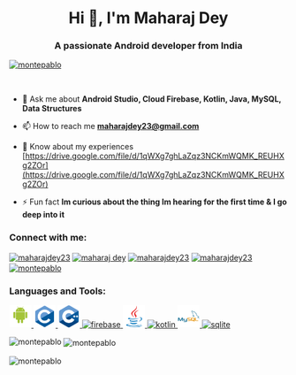 <h1 align="center">Hi 👋, I'm Maharaj Dey</h1>
<h3 align="center">A passionate Android developer from India</h3>

<p align="left"> <a href="https://github.com/ryo-ma/github-profile-trophy"><img src="https://github-profile-trophy.vercel.app/?username=montepablo" alt="montepablo" /></a> </p>

<p align="left"> <a href="https://twitter.com/" target="blank"><img src="https://img.shields.io/twitter/follow/?logo=twitter&style=for-the-badge" alt="" /></a> </p>

- 💬 Ask me about **Android Studio, Cloud Firebase, Kotlin, Java, MySQL, Data Structures**

- 📫 How to reach me **maharajdey23@gmail.com**

- 📄 Know about my experiences [https://drive.google.com/file/d/1qWXg7ghLaZqz3NCKmWQMK_REUHXg2ZOr](https://drive.google.com/file/d/1qWXg7ghLaZqz3NCKmWQMK_REUHXg2ZOr)

- ⚡ Fun fact **Im curious about the thing Im hearing for the first time & I go deep into it**

<h3 align="left">Connect with me:</h3>
<p align="left">
<a href="https://linkedin.com/in/maharajdey23" target="blank"><img align="center" src="https://raw.githubusercontent.com/rahuldkjain/github-profile-readme-generator/master/src/images/icons/Social/linked-in-alt.svg" alt="maharajdey23" height="30" width="40" /></a>
<a href="https://www.youtube.com/@maharajdey23" target="blank"><img align="center" src="https://raw.githubusercontent.com/rahuldkjain/github-profile-readme-generator/master/src/images/icons/Social/youtube.svg" alt="maharaj dey" height="30" width="40" /></a>
<a href="https://www.codechef.com/users/maharajdey23" target="blank"><img align="center" src="https://cdn.jsdelivr.net/npm/simple-icons@3.1.0/icons/codechef.svg" alt="maharajdey23" height="30" width="40" /></a>
<a href="https://www.hackerrank.com/maharajdey23" target="blank"><img align="center" src="https://raw.githubusercontent.com/rahuldkjain/github-profile-readme-generator/master/src/images/icons/Social/hackerrank.svg" alt="maharajdey23" height="30" width="40" /></a>
<a href="https://codeforces.com/profile/montepablo" target="blank"><img align="center" src="https://raw.githubusercontent.com/rahuldkjain/github-profile-readme-generator/master/src/images/icons/Social/codeforces.svg" alt="montepablo" height="30" width="40" /></a>
</p>

<h3 align="left">Languages and Tools:</h3>
<p align="left"> <a href="https://developer.android.com" target="_blank" rel="noreferrer"> <img src="https://raw.githubusercontent.com/devicons/devicon/master/icons/android/android-original-wordmark.svg" alt="android" width="40" height="40"/> </a> <a href="https://www.cprogramming.com/" target="_blank" rel="noreferrer"> <img src="https://raw.githubusercontent.com/devicons/devicon/master/icons/c/c-original.svg" alt="c" width="40" height="40"/> </a> <a href="https://www.w3schools.com/cpp/" target="_blank" rel="noreferrer"> <img src="https://raw.githubusercontent.com/devicons/devicon/master/icons/cplusplus/cplusplus-original.svg" alt="cplusplus" width="40" height="40"/> </a> <a href="https://firebase.google.com/" target="_blank" rel="noreferrer"> <img src="https://www.vectorlogo.zone/logos/firebase/firebase-icon.svg" alt="firebase" width="40" height="40"/> </a> <a href="https://www.java.com" target="_blank" rel="noreferrer"> <img src="https://raw.githubusercontent.com/devicons/devicon/master/icons/java/java-original.svg" alt="java" width="40" height="40"/> </a> <a href="https://kotlinlang.org" target="_blank" rel="noreferrer"> <img src="https://www.vectorlogo.zone/logos/kotlinlang/kotlinlang-icon.svg" alt="kotlin" width="40" height="40"/> </a> <a href="https://www.mysql.com/" target="_blank" rel="noreferrer"> <img src="https://raw.githubusercontent.com/devicons/devicon/master/icons/mysql/mysql-original-wordmark.svg" alt="mysql" width="40" height="40"/> </a> <a href="https://www.sqlite.org/" target="_blank" rel="noreferrer"> <img src="https://www.vectorlogo.zone/logos/sqlite/sqlite-icon.svg" alt="sqlite" width="40" height="40"/> </a> </p>

<p><img align="left" src="https://github-readme-stats.vercel.app/api/top-langs?username=montepablo&show_icons=true&locale=en&layout=compact" alt="montepablo" /></p>

<p>&nbsp;<img align="center" src="https://github-readme-stats.vercel.app/api?username=montepablo&show_icons=true&locale=en" alt="montepablo" /></p>

<p><img align="center" src="https://github-readme-streak-stats.herokuapp.com/?user=montepablo&" alt="montepablo" /></p>
